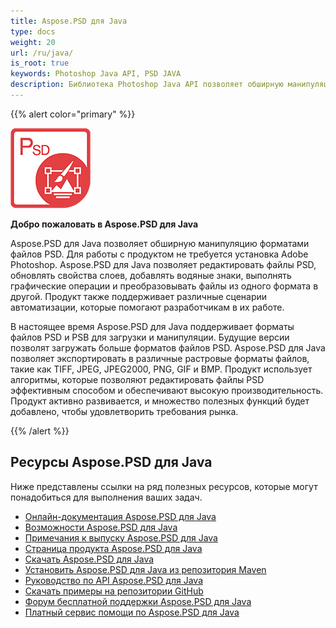 ```yaml
---
title: Aspose.PSD для Java
type: docs
weight: 20
url: /ru/java/
is_root: true
keywords: Photoshop Java API, PSD JAVA
description: Библиотека Photoshop Java API позволяет обширную манипуляцию форматами файлов PSD. Для работы с ней не требуется установка Adobe Photoshop, и библиотека поддерживает форматы файлов PSD и PSB для загрузки, манипуляции и преобразования их в различные растровые форматы файлов, такие как TIFF, JPEG, JPEG2000, PNG, GIF и BMP.
---
```


{{% alert color="primary" %}}

**![Aspose.PSD для Java Логотип Продукта](aspose-psd-for-java-home_1.png)**

**Добро пожаловать в Aspose.PSD для Java**

Aspose.PSD для Java позволяет обширную манипуляцию форматами файлов PSD. Для работы с продуктом не требуется установка Adobe Photoshop. Aspose.PSD для Java позволяет редактировать файлы PSD, обновлять свойства слоев, добавлять водяные знаки, выполнять графические операции и преобразовывать файлы из одного формата в другой. Продукт также поддерживает различные сценарии автоматизации, которые помогают разработчикам в их работе.

В настоящее время Aspose.PSD для Java поддерживает форматы файлов PSD и PSB для загрузки и манипуляции. Будущие версии позволят загружать больше форматов файлов PSD. Aspose.PSD для Java позволяет экспортировать в различные растровые форматы файлов, такие как TIFF, JPEG, JPEG2000, PNG, GIF и BMP. Продукт использует алгоритмы, которые позволяют редактировать файлы PSD эффективным способом и обеспечивают высокую производительность. Продукт активно развивается, и множество полезных функций будет добавлено, чтобы удовлетворить требования рынка.

{{% /alert %}}

## **Ресурсы Aspose.PSD для Java**

Ниже представлены ссылки на ряд полезных ресурсов, которые могут понадобиться для выполнения ваших задач.

- [Онлайн-документация Aspose.PSD для Java](/ru/psd/java/)
- [Возможности Aspose.PSD для Java](/ru/psd/java/features/)
- [Примечания к выпуску Aspose.PSD для Java](/ru/psd/java/release-notes/)
- [Страница продукта Aspose.PSD для Java](https://products.aspose.com/psd/java)
- [Скачать Aspose.PSD для Java](https://repository.aspose.com/webapp/#/artifacts/browse/tree/General/repo/com/aspose/aspose-psd)
- [Установить Aspose.PSD для Java из репозитория Maven](/ru/psd/java/installation/)
- [Руководство по API Aspose.PSD для Java](https://reference.aspose.com/java/psd)
- [Скачать примеры на репозитории GitHub](https://github.com/aspose-psd/Aspose.PSD-for-Java)
- [Форум бесплатной поддержки Aspose.PSD для Java](https://forum.aspose.com/c/psd)
- [Платный сервис помощи по Aspose.PSD для Java](https://helpdesk.aspose.com/)
